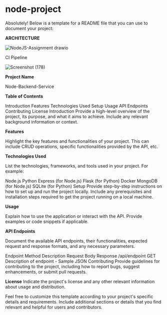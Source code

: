 # node-project


Absolutely! Below is a template for a README file that you can use to document your project:

**ARCHITECTURE**

![NodeJS-Assignment drawio](https://github.com/anand-nanwana14/node-project/assets/121349107/9b4dcdf7-d51d-4f86-ab6a-4622781d02a0)

CI Pipeline 

![Screenshot (178)](https://github.com/anand-nanwana14/Automation/assets/121349107/46fa4528-eeb7-4d8a-b09f-fb1ab9a0acf7)



**Project Name**

Node-Backend-Service 

**Table of Contents**

Introduction
Features
Technologies Used
Setup
Usage
API Endpoints
Contributing
License
Introduction
Provide a high-level overview of the project, its purpose, and what it aims to achieve. Include any relevant background information or context.

**Features**

Highlight the key features and functionalities of your project. This can include CRUD operations, specific functionalities provided by the API, etc.

**Technologies Used**

List the technologies, frameworks, and tools used in your project. For example:

Node.js
Python
Express (for Node.js)
Flask (for Python)
Docker
MongoDB (for Node.js)
SQLite (for Python)
Setup
Provide step-by-step instructions on how to set up and run the project locally. Include any prerequisites and installation steps required to get the project running on a local machine.

**Usage**

Explain how to use the application or interact with the API. Provide examples or code snippets if applicable.

**API Endpoints**

Document the available API endpoints, their functionalities, expected request and response formats, and any necessary parameters.

Endpoint	Method	Description	Request Body	Response
/api/endpoint	GET	Description of endpoint	-	Sample JSON
Contributing
Provide guidelines for contributing to the project, including how to report bugs, suggest enhancements, or submit pull requests.

**License**
Indicate the project's license and any other relevant information about usage and distribution.

Feel free to customize this template according to your project's specific details and requirements. Include additional sections or details that you find relevant and helpful for users and contributors.
